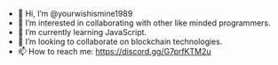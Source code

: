 - 👋 Hi, I’m @yourwishismine1989
- 👀 I’m interested in collaborating with other like minded programmers.
- 🌱 I’m currently learning JavaScript.
- 💞️ I’m looking to collaborate on blockchain technologies.
- 📫 How to reach me: https://discord.gg/G7prfKTM2u

<!---
yourwishismine1989/yourwishismine1989 is a ✨ special ✨ repository because its `README.md` (this file) appears on your GitHub profile.
You can click the Preview link to take a look at your changes.
--->
